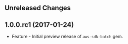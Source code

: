 Unreleased Changes
------------------

1.0.0.rc1 (2017-01-24)
------------------

* Feature - Initial preview release of `aws-sdk-batch` gem.
